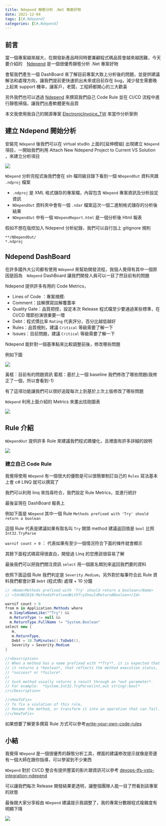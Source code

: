 ```yaml
---
title: Ndepend 靜態分析 .Net 專案好物
date: 2021-12-04
tags: [C#,Ndepend]
categories: [C#,Ndepend]
---
```


## 前言

當一個專案越來越大，在開發新產品時同時要兼顧程式碼品質會越來越困難，今天要介紹的　[Ndepend](https://www.ndepend.com/) 是一個很優秀靜態分析 .Net 專案好物

會幫我們產生一個 DashBoard 來了解目前專案大致上分析後的問題，並提供建議解法和處理方向，讓我們提前更快速抓出未來或目前存在 bug，減少發生需要晚上起來 support 機率，讓客戶，老闆，工程師都開心的三大歡喜

另外我們也可以透過 [Ndepend](https://www.ndepend.com/) 來撰寫我們自己 Code Rule 並在 CI/CD 流程中進行靜態掃描，讓我們出產軟體更有品質

本文我使用我自己的開源專案 [ElectronicInvoice_TW](https://github.com/isdaniel/ElectronicInvoice_TW) 來當作分析案例

## 建立 Ndepend 開始分析

安裝完 `Ndepend` 後我們可以在 virtual studio 上面的[延伸模組] 出現建立 `Ndepend` 項目，一開始我們利用 Attach New Ndepend Project to Current VS Solution ，來建立分析項目

![](https://i.imgur.com/flzNRXR.png)

`NDepend` 分析完程式後我們會在 sln 檔同級目錄下看到一個 `NDependOut` 資料夾跟 `.ndproj` 檔案

* `.ndproj` 是 XML 格式儲存的專案檔，內容包含 `NDepend` 專案資訊及分析設定資訊
* `NDependOut` 資料夾中會有一個 `.ndar` 檔案這次一個二進制格式儲存的分析後結果
* `NDependOut` 中有一個 `NDependReport.html` 是一個分析後 Html 報表

假如不想在版控加入 Ndepend 分析紀錄，我們可以自行加上 gitignore 規則

```gitignore
**/NDependOut/
*.ndproj
```

## Ndepend DashBoard

在許多國外大公司都有使用 `Ndepend` 來幫助開發流程，我個人覺得有其中一個原因是因為　`Ndepend` DashBoard 讓我們開發人員可以一目了然目前有的問題

Ndepend 提供許多有用的 Code Metrics，

* Lines of Code ：專案規模:
* Comment：註解撰寫註解覆蓋率
* Quality Gate：品質把控，設定本次 Release 程式檔至少要通過某些標準，在 CI/CD 環節扮演很重要一環
* Debt：程式債比率 `Rating` 代表評分，百分比越低越好
* Rules：品質規則，建議 `Critical` 等級需要了解一下
* Issues：目前問題，建議 `Critical` 等級需要了解一下

Ndepend 能針對一個基準點來比較調整前後，修改哪些問題

例如下圖

![](https://i.imgur.com/Ig723uv.png)

黃框：目前有的問題資訊
藍框：基於上一個 baseline 我們修改了哪些問題(我修正了一個，所以會看到-1)

有了這項功能讓我們可以很好追蹤每次上到基於上次上版修改了哪些問題

`Ndepend` 利用上面介紹的 Metrics 來畫出炫砲圖表

![](https://i.imgur.com/aRvR5AE.png)

## Rule 介紹

`NDependOut` 提供許多 Rule 來建議我們程式碼優化，且裡面有許多詳細的說明

![](https://i.imgur.com/yif7FfJ.png)

### 建立自己 Code Rule

我覺得使用 `NDepend` 有一個很大的優勢是可以很簡單制訂自己的 `Rules` 寫法基本上會 c# LINQ 就可以撰寫了

我們可以利用 linq 來找尋符合，我們設定 Rule Metrics，並進行統計

最後呈現在 DashBoard 報表上

例如下面是 `NDepend` 其中一個 Rule  `Methods prefixed with 'Try' should return a boolean`

這個 Rule 代表是建議如果有取名叫 `Try` 開頭 method 建議返回值是 `bool` 比照 `Int32.TryParse`

`warnif count > 0` ： 代表如果有至少一個情況符合下面的條件就會顯示

其餘下面程式碼寫得很直白，開發過 Linq 的您應該很容易了解

最後我們可以把我們關注資訊 `select` 用一個匿名類別來返回我們要的資料

依照下面這個 Rule 我們判定是 `Severity.Medium`，另外對於每筆符合此 Rule 資料我們都會計算 `Debt` (程式債) 處理 + 10 分鐘

```c#
// <Name>Methods prefixed with 'Try' should return a boolean</Name>
// <Id>ND2016:MethodsPrefixedWithTryShouldReturnABoolean</Id>

warnif count > 0
from m in Application.Methods where
  m.SimpleNameLike("^Try") &&
  m.ReturnType != null &&
  m.ReturnType.FullName != "System.Boolean"
select new { 
   m, 
   m.ReturnType,
   Debt = 10.ToMinutes().ToDebt(),
   Severity = Severity.Medium
}

//<Description>
// When a method has a name prefixed with **Try**, it is expected that
// it returns a *boolean*, that reflects the method execution status,
// *success* or *failure*.
//
// Such method usually returns a result through an *out parameter*.
// For example:  *System.Int32.TryParse(int,out string):bool*
//</Description>

//<HowToFix>
// To fix a violation of this rule,
// Rename the method, or transform it into an operation that can fail.
//</HowToFix>
```

如果想要了解更多撰寫 Rule 方式可以參考[write-your-own-code-rules](https://www.ndepend.com/docs/write-your-own-code-rules)

## 小結

我覺得 `NDepend` 是一個很優秀的靜態分析工具，裡面的建議修改提示就像是旁邊有一個大師在跟你指導，可以學習到不少東西

`NDepend` 對於 CI/CD 整合有提供豐富的影片跟資訊可以參考
[devops-tfs-vsts-integration-ndepend](https://www.ndepend.com/docs/azure-devops-tfs-vsts-integration-ndepend)

可以讓我們每次 Release 開發結果更透明，讓整個團隊人能一目了然看到該專案的狀態

最後跟大家分享經由 `NDepend` 建議提示我調整了，我的專案分數跟程式複雜度有明顯下降

![](https://i.imgur.com/t2Yuf4U.png)
